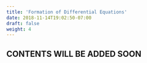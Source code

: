 ```yaml
---
title: 'Formation of Differential Equations'
date: 2018-11-14T19:02:50-07:00
draft: false
weight: 4
---
```

## CONTENTS WILL BE ADDED SOON

